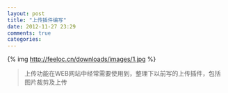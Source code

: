 ```yaml
---
layout: post
title: "上传插件编写"
date: 2012-11-27 23:29
comments: true
categories: 
---
```

{% img http://feeloc.cn/downloads/images/1.jpg %}
>上传功能在WEB网站中经常需要使用到，整理下以前写的上传插件，包括图片裁剪及上传
<!-- more -->